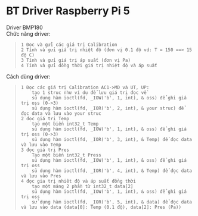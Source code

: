 # BT Driver Raspberry Pi 5  
Driver BMP180  
Chức năng driver:  
>     1 Đọc và gửi các giá trị Calibration  
>     2 Tính và gửi giá trị nhiệt độ (đơn vị 0.1 độ vd: T = 150 ==> 15 độ C)  
>     3 Tính và gửi giá trị áp suất (đơn vị Pa)  
>     4 Tính và gửi đồng thời giá trị nhiệt độ và áp suất  
Cách dùng driver:  
>     1 Đọc các giá trị Calibration AC1->MD và UT, UP:  
>         tạo 1 struc như ví dụ để lưu giá trị đọc về  
>         sủ dụng hàm ioctl(fd, _IOW('b', 1, int), & oss) để ghi giá trị oss (0->3)  
>         sủ dụng hàm ioctl(fd, _IOR('b', 2, int), & your struc) để đọc data và lưu vào your struc  
>     2 đọc giá trị Temp
>         tạo một biến int32_t Temp
>         sủ dụng hàm ioctl(fd, _IOW('b', 1, int), & oss) để ghi giá trị oss (0->3)  
>         sủ dụng hàm ioctl(fd, _IOR('b', 3, int), & Temp) để đọc data và lưu vào Temp
>     3 đọc giá trị Pres
>         Tạo một biến int32_t Press  
>         sủ dụng hàm ioctl(fd, _IOW('b', 1, int), & oss) để ghi giá trị oss  
>         sủ dụng hàm ioctl(fd, _IOR('b', 4, int), & Temp) để đọc data và lưu vào Pres  
>     4 đọc gia trị nhiêt độ và áp suất đồng thời  
>         tạo một mảng 2 phần từ int32_t data[2]
>         sủ dụng hàm ioctl(fd, _IOW('b', 1, int), & oss) để ghi giá trị oss
>         sử dụng hàm ioctl(fd, _IOR('b', 5, int), & data) để đọc data và lưu vào data (data[0]: Temp (0.1 độ), data[2]: Pres (Pa))
 
